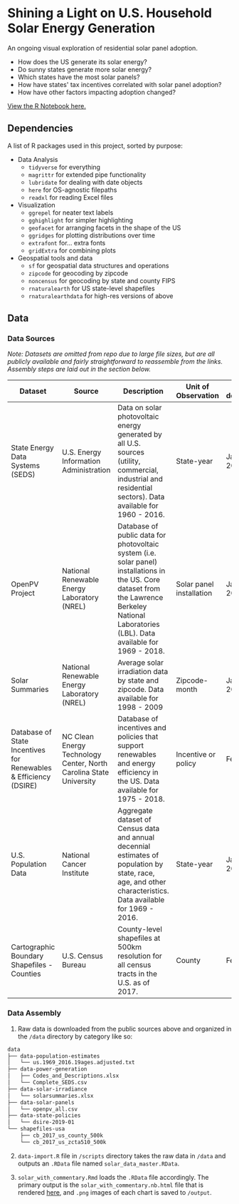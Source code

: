 # Shining a Light on U.S. Household Solar Energy Generation
An ongoing visual exploration of residential solar panel adoption.
- How does the US generate its solar energy?
- Do sunny states generate more solar energy?
- Which states have the most solar panels?
- How have states' tax incentives correlated with solar panel adoption?
- How have other factors impacting adoption changed?

[View the R Notebook here.](https://jtanwk.github.io/us-solar/)

## Dependencies

A list of R packages used in this project, sorted by purpose:

-  Data Analysis
    - `tidyverse` for everything
    - `magrittr` for extended pipe functionality
    - `lubridate` for dealing with date objects
    - `here` for OS-agnostic filepaths
    - `readxl` for reading Excel files
- Visualization
    - `ggrepel` for neater text labels
    - `gghighlight` for simpler highlighting
    - `geofacet` for arranging facets in the shape of the US
    - `ggridges` for plotting distributions over time
    - `extrafont` for... extra fonts
    - `gridExtra` for combining plots
- Geospatial tools and data
    - `sf` for geospatial data structures and operations
    - `zipcode` for geocoding by zipcode
    - `noncensus` for geocoding by state and county FIPS
    - `rnaturalearth` for US state-level shapefiles
    - `rnaturalearthdata` for high-res versions of above

## Data

### Data Sources

*Note: Datasets are omitted from repo due to large file sizes, but are all publicly available and fairly straightforward to reassemble from the links. Assembly steps are laid out in the section below.*

Dataset | Source | Description | Unit of Observation | Last downloaded | URL
--- | --- | --- | --- | --- | ---
State Energy Data Systems (SEDS) | U.S. Energy Information Administration | Data on solar photovoltaic energy generated by all U.S. sources (utility, commercial, industrial and residential sectors). Data available for 1960 - 2016. | State-year | Jan 28, 2019 | [Link to site](https://www.eia.gov/state/seds/)
OpenPV Project | National Renewable Energy Laboratory (NREL) | Database of public data for photovoltaic system (i.e. solar panel) installations in the US. Core dataset from the Lawrence Berkeley National Laboratories (LBL). Data available for 1969 - 2018. | Solar panel installation | Jan 19, 2019 | [Link to site](https://openpv.nrel.gov/about)
Solar Summaries | National Renewable Energy Laboratory (NREL) | Average solar irradiation data by state and zipcode. Data available for 1998 - 2009 | Zipcode-month | Jan 19, 2019  | [Link to site](https://www.nrel.gov/gis/data-solar.html)
Database of State Incentives for Renewables & Efficiency (DSIRE) | NC Clean Energy Technology Center, North Carolina State University | Database of incentives and policies that support renewables and energy efficiency in the US. Data available for 1975 - 2018. | Incentive or policy | Feb 6, 2019 | [Link to site](http://www.dsireusa.org/resources/data-and-tools/)
U.S. Population Data | National Cancer Institute | Aggregate dataset of Census data and annual decennial estimates of population by state, race, age, and other characteristics. Data available for 1969 - 2016. | State-year | Jan 19, 2019  | [Link to site](https://seer.cancer.gov/popdata/download.html)
Cartographic Boundary Shapefiles - Counties | U.S. Census Bureau | County-level shapefiles at 500km resolution for all census tracts in the U.S. as of 2017. | County | Feb 6, 2019 | [Link to site](https://www.census.gov/geo/maps-data/data/cbf/cbf_counties.html)

### Data Assembly

1. Raw data is downloaded from the public sources above and organized in the `/data` directory by category like so:

```bash
data
├── data-population-estimates
│   └── us.1969_2016.19ages.adjusted.txt
├── data-power-generation
│   ├── Codes_and_Descriptions.xlsx
│   └── Complete_SEDS.csv
├── data-solar-irradiance
│   └── solarsummaries.xlsx
├── data-solar-panels
│   └── openpv_all.csv
├── data-state-policies
│   └── dsire-2019-01
└── shapefiles-usa
    ├── cb_2017_us_county_500k
    └── cb_2017_us_zcta510_500k
```

2. `data-import.R` file in `/scripts` directory takes the raw data in `/data` and outputs an `.RData` file named `solar_data_master.RData`.

3. `solar_with_commentary.Rmd` loads the `.RData` file accordingly. The primary output is the `solar_with_commentary.nb.html` file that is rendered [here](https://jtanwk.github.io/us-solar/), and `.png` images of each chart is saved to `/output`.
